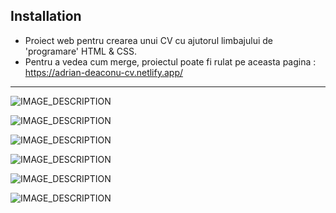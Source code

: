 
## Installation

* Proiect web pentru crearea unui CV cu ajutorul limbajului de 'programare' HTML & CSS. 
* Pentru a vedea cum merge, proiectul poate fi rulat pe aceasta pagina : https://adrian-deaconu-cv.netlify.app/

***

![IMAGE_DESCRIPTION](1.JPG)

![IMAGE_DESCRIPTION](2.JPG)

![IMAGE_DESCRIPTION](3.JPG)

![IMAGE_DESCRIPTION](4.JPG)

![IMAGE_DESCRIPTION](5.JPG)

![IMAGE_DESCRIPTION](6.JPG)



